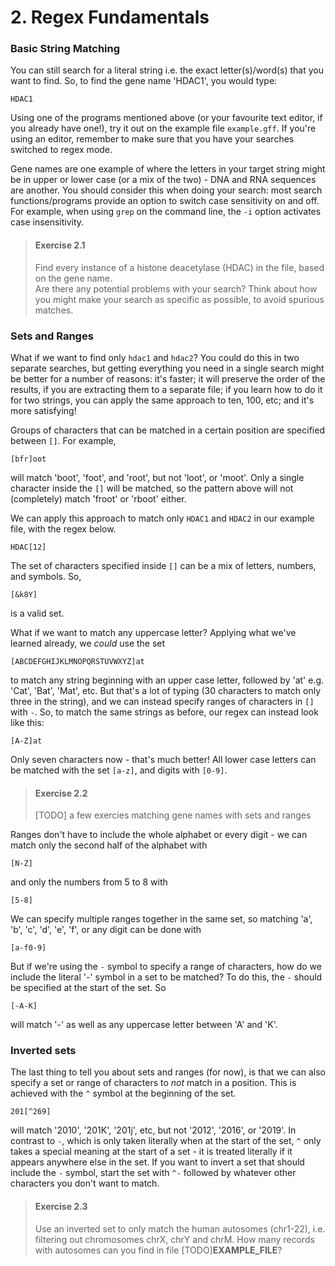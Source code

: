 # 2. Regex Fundamentals
### Basic String Matching
You can still search for a literal string i.e. the exact letter(s)/word(s) that you want to find. So, to find the gene name 'HDAC1', you would type:

```
HDAC1
```
Using one of the programs mentioned above (or your favourite text editor, if you already have one!), try it out on the example file `example.gff`. If you're using an editor, remember to make sure that you have your searches switched to regex mode.

Gene names are one example of where the letters in your target string might be in upper or lower case (or a mix of the two) - DNA and RNA sequences are another. You should consider this when doing your search: most search functions/programs provide an option to switch case sensitivity on and off. For example, when using `grep` on the command line, the `-i` option activates case insensitivity.

> #### Exercise 2.1
> Find every instance of a histone deacetylase (HDAC) in the file, based on the gene name.  
Are there any potential problems with your search? Think about how you might make your search as specific as possible, to avoid spurious matches.

### Sets and Ranges
What if we want to find only `hdac1` and `hdac2`? You could do this in two separate searches, but getting everything you need in a single search might be better for a number of reasons: it's faster; it will preserve the order of the results, if you are extracting them to a separate file; if you learn how to do it for two strings, you can apply the same approach to ten, 100, etc; and it's more satisfying!

Groups of characters that can be matched in a certain position are specified between `[]`. For example,

```
[bfr]oot
```
will match 'boot', 'foot', and 'root', but not 'loot', or 'moot'. Only a single character inside the `[]` will be matched, so the pattern above will not (completely) match 'froot' or 'rboot' either.

We can apply this approach to match only `HDAC1` and `HDAC2` in our example file, with the regex below.

```
HDAC[12]
```

The set of characters specified inside `[]` can be a mix of letters, numbers, and symbols. So,

```
[&k8Y]
```
is a valid set.

What if we want to match any uppercase letter? Applying what we've learned already, we *could* use the set

```
[ABCDEFGHIJKLMNOPQRSTUVWXYZ]at
```
to match any string beginning with an upper case letter, followed by 'at' e.g. 'Cat', 'Bat', 'Mat', etc. But that's a lot of typing (30 characters to match only three in the string), and we can instead specify ranges of characters in `[]` with `-`. So, to match the same strings as before, our regex can instead look like this:

```
[A-Z]at
```

Only seven characters now - that's much better! All lower case letters can be matched with the set `[a-z]`, and digits with `[0-9]`. 

> #### Exercise 2.2
> [TODO] a few exercies matching gene names with sets and ranges

Ranges don't have to include the whole alphabet or every digit - we can match only the second half of the alphabet with

```
[N-Z]
```

and only the numbers from 5 to 8 with

```
[5-8]
```

We can specify multiple ranges together in the same set, so matching 'a', 'b', 'c', 'd', 'e', 'f', or any digit can be done with

```
[a-f0-9]
```

But if we're using the `-` symbol to specify a range of characters, how do we include the literal '-' symbol in a set to be matched? To do this, the `-` should be specified at the start of the set. So

```
[-A-K]
```

will match '-' as well as any uppercase letter between 'A' and 'K'.

### Inverted sets
The last thing to tell you about sets and ranges (for now), is that we can also specify a set or range of characters to *not* match in a position. This is achieved with the `^` symbol at the beginning of the set.

```
201[^269]
```

will match '2010', '201K', '201j', etc, but not '2012', '2016', or '2019'. In contrast to `-`, which is only taken literally when at the start of the set, `^` only takes a special meaning at the start of a set - it is treated literally if it appears anywhere else in the set. If you want to invert a set that should include the `-` symbol, start the set with `^-` followed by whatever other characters you don't want to match.

> #### Exercise 2.3
> Use an inverted set to only match the human autosomes (chr1-22), i.e. filtering out chromosomes chrX, chrY and chrM. How many records with autosomes can you find in file [TODO]**EXAMPLE_FILE**?
